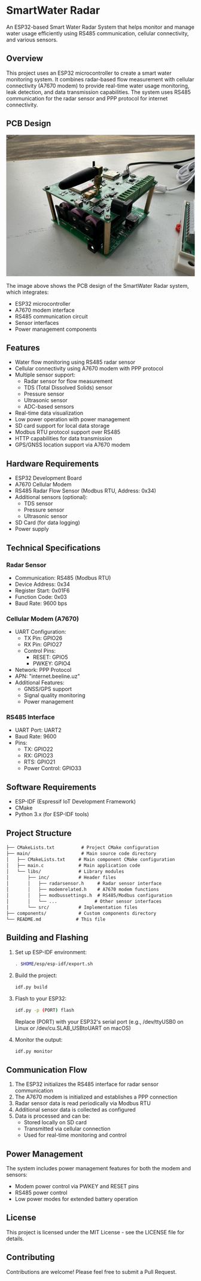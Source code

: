 # SmartWater Radar

An ESP32-based Smart Water Radar System that helps monitor and manage water usage efficiently using RS485 communication, cellular connectivity, and various sensors.

## Overview

This project uses an ESP32 microcontroller to create a smart water monitoring system. It combines radar-based flow measurement with cellular connectivity (A7670 modem) to provide real-time water usage monitoring, leak detection, and data transmission capabilities. The system uses RS485 communication for the radar sensor and PPP protocol for internet connectivity.

## PCB Design

![PCB Design](main/pcb.jpg)

The image above shows the PCB design of the SmartWater Radar system, which integrates:
- ESP32 microcontroller
- A7670 modem interface
- RS485 communication circuit
- Sensor interfaces
- Power management components

## Features

- Water flow monitoring using RS485 radar sensor
- Cellular connectivity using A7670 modem with PPP protocol
- Multiple sensor support:
  - Radar sensor for flow measurement
  - TDS (Total Dissolved Solids) sensor
  - Pressure sensor
  - Ultrasonic sensor
  - ADC-based sensors
- Real-time data visualization
- Low power operation with power management
- SD card support for local data storage
- Modbus RTU protocol support over RS485
- HTTP capabilities for data transmission
- GPS/GNSS location support via A7670 modem

## Hardware Requirements

- ESP32 Development Board
- A7670 Cellular Modem
- RS485 Radar Flow Sensor (Modbus RTU, Address: 0x34)
- Additional sensors (optional):
  - TDS sensor
  - Pressure sensor
  - Ultrasonic sensor
- SD Card (for data logging)
- Power supply

## Technical Specifications

### Radar Sensor
- Communication: RS485 (Modbus RTU)
- Device Address: 0x34
- Register Start: 0x01F6
- Function Code: 0x03
- Baud Rate: 9600 bps

### Cellular Modem (A7670)
- UART Configuration:
  - TX Pin: GPIO26
  - RX Pin: GPIO27
  - Control Pins:
    - RESET: GPIO5
    - PWKEY: GPIO4
- Network: PPP Protocol
- APN: "internet.beeline.uz"
- Additional Features:
  - GNSS/GPS support
  - Signal quality monitoring
  - Power management

### RS485 Interface
- UART Port: UART2
- Baud Rate: 9600
- Pins:
  - TX: GPIO22
  - RX: GPIO23
  - RTS: GPIO21
  - Power Control: GPIO33

## Software Requirements

- ESP-IDF (Espressif IoT Development Framework)
- CMake
- Python 3.x (for ESP-IDF tools)

## Project Structure

```
├── CMakeLists.txt          # Project CMake configuration
├── main/                   # Main source code directory
│   ├── CMakeLists.txt     # Main component CMake configuration
│   ├── main.c             # Main application code
│   └── libs/              # Library modules
│       ├── inc/           # Header files
│       │   ├── radarsensor.h     # Radar sensor interface
│       │   ├── modemrelated.h    # A7670 modem functions
│       │   ├── modbussettings.h  # RS485/Modbus configuration
│       │   └── ...              # Other sensor interfaces
│       └── src/           # Implementation files
├── components/            # Custom components directory
└── README.md             # This file
```

## Building and Flashing

1. Set up ESP-IDF environment:
   ```bash
   . $HOME/esp/esp-idf/export.sh
   ```

2. Build the project:
   ```bash
   idf.py build
   ```

3. Flash to your ESP32:
   ```bash
   idf.py -p (PORT) flash
   ```
   Replace (PORT) with your ESP32's serial port (e.g., /dev/ttyUSB0 on Linux or /dev/cu.SLAB_USBtoUART on macOS)

4. Monitor the output:
   ```bash
   idf.py monitor
   ```

## Communication Flow

1. The ESP32 initializes the RS485 interface for radar sensor communication
2. The A7670 modem is initialized and establishes a PPP connection
3. Radar sensor data is read periodically via Modbus RTU
4. Additional sensor data is collected as configured
5. Data is processed and can be:
   - Stored locally on SD card
   - Transmitted via cellular connection
   - Used for real-time monitoring and control

## Power Management

The system includes power management features for both the modem and sensors:
- Modem power control via PWKEY and RESET pins
- RS485 power control
- Low power modes for extended battery operation

## License

This project is licensed under the MIT License - see the LICENSE file for details.

## Contributing

Contributions are welcome! Please feel free to submit a Pull Request.
